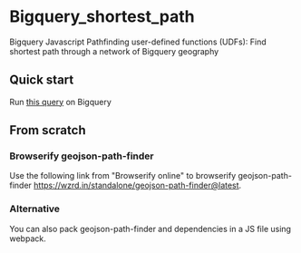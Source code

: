 # Bigquery_shortest_path
Bigquery Javascript Pathfinding user-defined functions (UDFs): Find shortest path through a network of Bigquery geography

## Quick start

Run [this query](query.sql) on Bigquery

## From scratch

### Browserify geojson-path-finder

Use the following link from  "Browserify online" to browserify geojson-path-finder https://wzrd.in/standalone/geojson-path-finder@latest.

### Alternative
You can also pack geojson-path-finder and dependencies in a JS file using webpack.

